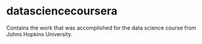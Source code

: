 # datasciencecoursera
Contains the work that was accomplished for the data science course from Johns Hopkins University.
